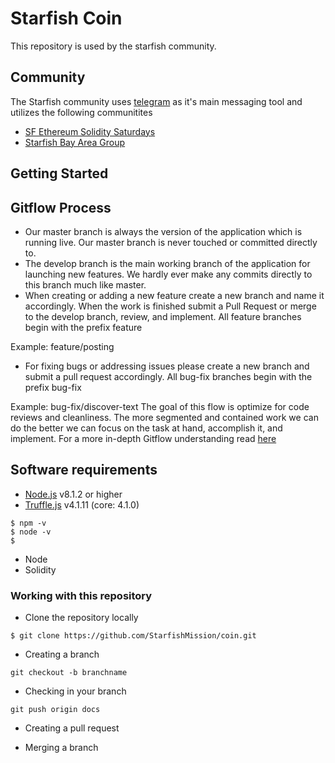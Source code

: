 # Starfish Coin

This repository is used by the starfish community.

## Community

The Starfish community uses [telegram](https://telegram.org/) as it's main messaging tool and utilizes the following communitites

* [SF Ethereum Solidity Saturdays](https://t.me/sf_ethereum_ss)
* [Starfish Bay Area Group](https://t.me/starfishnetwork)

## Getting Started

## Gitflow Process

* Our master branch is always the version of the application which is running live. Our master branch is never touched or committed directly to.
* The develop branch is the main working branch of the application for launching new features. We hardly ever make any commits directly to this branch much like master.
* When creating or adding a new feature create a new branch and name it accordingly. When the work is finished submit a Pull Request or merge to the develop branch, review, and implement. All feature branches begin with the prefix feature    

Example: feature/posting

* For fixing bugs or addressing issues please create a new branch and submit a pull request accordingly. All bug-fix branches begin with the prefix bug-fix

Example: bug-fix/discover-text
The goal of this flow is optimize for code reviews and cleanliness. The more segmented and contained work we can do the better we can focus on the task at hand, accomplish it, and implement.
For a more in-depth Gitflow understanding read [here](https://www.atlassian.com/git/tutorials/comparing-workflows/gitflow-workflow)

## Software requirements

* [Node.js](https://nodejs.org/en/) v8.1.2 or higher
* [Truffle.js](http://truffleframework.com/) v4.1.11 (core: 4.1.0)

```
$ npm -v
$ node -v
$ 
```

* Node
* Solidity


### Working with this repository

* Clone the repository locally

```
$ git clone https://github.com/StarfishMission/coin.git
```

* Creating a branch

```
git checkout -b branchname
```

* Checking in your branch

`git push origin docs`

* Creating a pull request

* Merging a branch